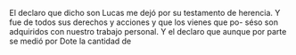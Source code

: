 El declaro que dicho son Lucas me dejó por su testamento de herencia. 
Y fue de todos sus derechos y acciones y que los vienes que po- 
séso son adquiridos con nuestro trabajo personal. 
Y el declaro que aunque por parte se medió por Dote la cantidad de